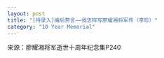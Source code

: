 ```yaml
---
layout: post
title: "[待录入]编后赘言——我怎样写廖耀湘将军传（李珍）"
category: "10 Year Memorial"
---
```

来源：廖耀湘将军逝世十周年纪念集P240